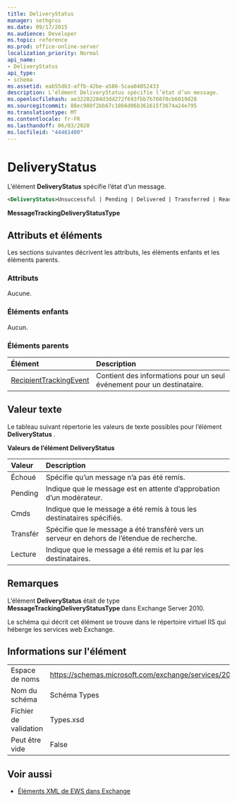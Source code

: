 ```yaml
---
title: DeliveryStatus
manager: sethgros
ms.date: 09/17/2015
ms.audience: Developer
ms.topic: reference
ms.prod: office-online-server
localization_priority: Normal
api_name:
- DeliveryStatus
api_type:
- schema
ms.assetid: eab55db3-affb-42be-a586-5caa04052433
description: L’élément DeliveryStatus spécifie l’état d’un message.
ms.openlocfilehash: ae32202284d3dd272f693fbb7b76070cb6019d28
ms.sourcegitcommit: 88ec988f2bb67c1866d06b361615f3674a24e795
ms.translationtype: MT
ms.contentlocale: fr-FR
ms.lasthandoff: 06/03/2020
ms.locfileid: "44461400"
---
```

# <a name="deliverystatus"></a>DeliveryStatus

L’élément **DeliveryStatus** spécifie l’état d’un message. 
  
```XML
<DeliveryStatus>Unsuccessful | Pending | Delivered | Transferred | Read</DeliveryStatus>
```

 **MessageTrackingDeliveryStatusType**
## <a name="attributes-and-elements"></a>Attributs et éléments

Les sections suivantes décrivent les attributs, les éléments enfants et les éléments parents.
  
### <a name="attributes"></a>Attributs

Aucune.
  
### <a name="child-elements"></a>Éléments enfants

Aucun.
  
### <a name="parent-elements"></a>Éléments parents

|**Élément**|**Description**|
|:-----|:-----|
|[RecipientTrackingEvent](recipienttrackingevent.md) <br/> |Contient des informations pour un seul événement pour un destinataire.  <br/> |
   
## <a name="text-value"></a>Valeur texte

Le tableau suivant répertorie les valeurs de texte possibles pour l’élément **DeliveryStatus** . 
  
**Valeurs de l’élément DeliveryStatus**

|**Valeur**|**Description**|
|:-----|:-----|
|Échoué  <br/> |Spécifie qu’un message n’a pas été remis.  <br/> |
|Pending  <br/> |Indique que le message est en attente d’approbation d’un modérateur.  <br/> |
|Cmds  <br/> |Indique que le message a été remis à tous les destinataires spécifiés.  <br/> |
|Transfér  <br/> |Spécifie que le message a été transféré vers un serveur en dehors de l’étendue de recherche.  <br/> |
|Lecture  <br/> |Indique que le message a été remis et lu par les destinataires.  <br/> |
   
## <a name="remarks"></a>Remarques

L’élément **DeliveryStatus** était de type **MessageTrackingDeliveryStatusType** dans Exchange Server 2010. 
  
Le schéma qui décrit cet élément se trouve dans le répertoire virtuel IIS qui héberge les services web Exchange.
  
## <a name="element-information"></a>Informations sur l'élément

|||
|:-----|:-----|
|Espace de noms  <br/> |https://schemas.microsoft.com/exchange/services/2006/types  <br/> |
|Nom du schéma  <br/> |Schéma Types  <br/> |
|Fichier de validation  <br/> |Types.xsd  <br/> |
|Peut être vide  <br/> |False  <br/> |
   
## <a name="see-also"></a>Voir aussi

- [Éléments XML de EWS dans Exchange](ews-xml-elements-in-exchange.md)

